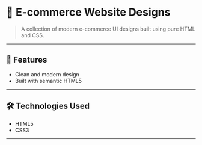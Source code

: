 # 🛒 E-commerce Website Designs

> A collection of modern e-commerce UI designs built using pure HTML and CSS.

---

## 📄 Features

- Clean and modern design
- Built with semantic HTML5

---

## 🛠️ Technologies Used

- HTML5
- CSS3

---